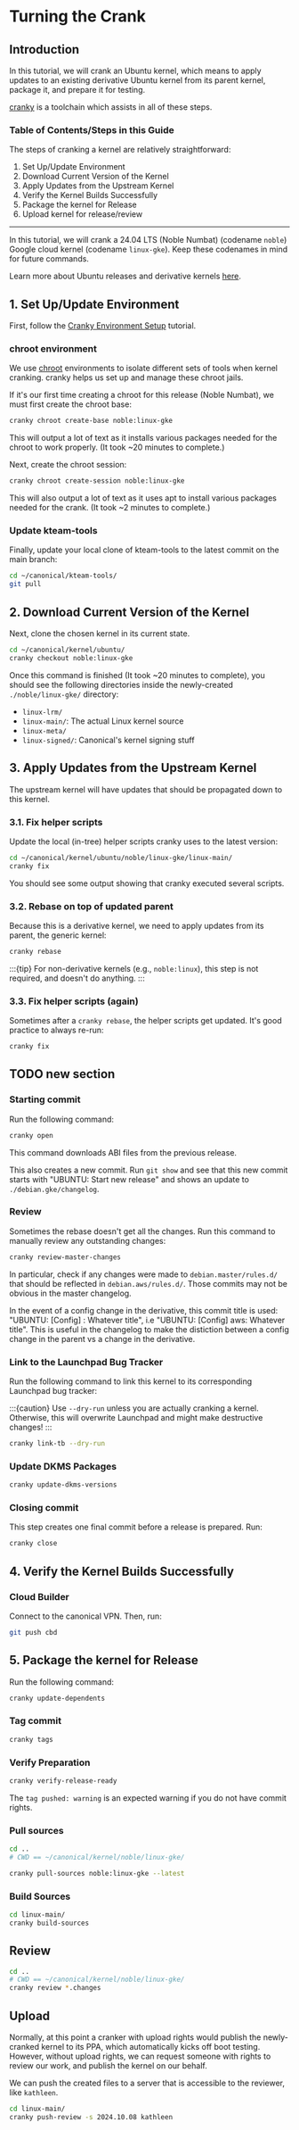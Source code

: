 # Turning the Crank

## Introduction

In this tutorial, we will crank an Ubuntu kernel, which means to apply updates to an existing derivative Ubuntu kernel from its parent kernel, package it, and prepare it for testing.

[cranky](https://kernel.ubuntu.com/gitea/kernel/kteam-tools/src/branch/master/cranky) is a toolchain which assists in all of these steps.

### Table of Contents/Steps in this Guide

The steps of cranking a kernel are relatively straightforward:

1. Set Up/Update Environment
2. Download Current Version of the Kernel
3. Apply Updates from the Upstream Kernel 
4. Verify the Kernel Builds Successfully
5. Package the kernel for Release
6. Upload kernel for release/review

---

<!-- TODO specify the SRU cycle -->
In this tutorial, we will crank a 24.04 LTS (Noble Numbat) (codename `noble`) Google cloud kernel (codename `linux-gke`). Keep these codenames in mind for future commands.

Learn more about Ubuntu releases and derivative kernels [here](TODo).


## 1. Set Up/Update Environment

First, follow the [Cranky Environment Setup](TODO) tutorial.

### chroot environment
We use [chroot](https://en.wikipedia.org/wiki/Chroot) environments to isolate different sets of tools when kernel cranking. cranky helps us set up and manage these chroot jails.

If it's our first time creating a chroot for this release (Noble Numbat), we must first create the chroot base:
```bash
cranky chroot create-base noble:linux-gke
```
This will output a lot of text as it installs various packages needed for the chroot to work properly. (It took ~20 minutes to complete.)

Next, create the chroot session:
```bash
cranky chroot create-session noble:linux-gke
```

This will also output a lot of text as it uses apt to install various packages needed for the crank. (It took ~2 minutes to complete.)

<!-- TODO can we be more specific about what each command does? Why are they separate if the descriptions are basically identical? -->

### Update kteam-tools
Finally, update your local clone of kteam-tools to the latest commit on the main branch:

```bash
cd ~/canonical/kteam-tools/
git pull
```

## 2. Download Current Version of the Kernel
Next, clone the chosen kernel in its current state.

<!-- TODO is the cd required? Or does cranky checkout default to this dir? -->
<!-- TODO this probably needs SRU cycles specified so it's more reproducible. -->
```bash
cd ~/canonical/kernel/ubuntu/
cranky checkout noble:linux-gke
```

Once this command is finished (It took ~20 minutes to complete), you should see the following directories inside the newly-created `./noble/linux-gke/` directory:
- `linux-lrm/` <!-- TODO delete when moving to linux-gke -->
- `linux-main/`: The actual Linux kernel source
- `linux-meta/` <!-- TODO describe --> 
- `linux-signed/`: Canonical's kernel signing stuff <!-- TODO describe better --> 


## 3. Apply Updates from the Upstream Kernel 
The upstream kernel will have updates that should be propagated down to this kernel.

### 3.1. Fix helper scripts
Update the local (in-tree) helper scripts cranky uses to the latest version:
```bash
cd ~/canonical/kernel/ubuntu/noble/linux-gke/linux-main/
cranky fix
```
You should see some output showing that cranky executed several scripts.


### 3.2. Rebase on top of updated parent
Because this is a derivative kernel, we need to apply updates from its parent, the generic kernel:

```bash
cranky rebase
```

:::{tip}
For non-derivative kernels (e.g., `noble:linux`), this step is not required, and doesn't do anything.
:::

### 3.3. Fix helper scripts (again)
Sometimes after a `cranky rebase`, the helper scripts get updated. It's good practice to always re-run:

```bash
cranky fix
```

<!-- TODO what should this section be called? -->
## TODO new section
### Starting commit

<!-- TODO this section doesn't really explain why we are doing these things. Learn what's going on and then document better. -->

Run the following command:

```bash
cranky open
```

This command downloads ABI files <!--TODO what are ABI files? Link to an explanation--> from the previous release.

This also creates a new commit. Run `git show` and see that this new commit starts with "UBUNTU: Start new release" and shows an update to `./debian.gke/changelog`.


### Review 
Sometimes the rebase doesn't get all the changes. Run this command to manually review any outstanding changes:
```bash
cranky review-master-changes
```
<!-- TODO what does the output look like? -->

In particular, check if any changes were made to `debian.master/rules.d/` that
should be reflected in `debian.aws/rules.d/`. Those commits may not be
obvious in the master changelog.

<!-- TODO reword this to be more command-like and accurate -->
In the event of a config change in the derivative, this commit title is
used: "UBUNTU: \[Config\] <derivative>: Whatever title",
i.e "UBUNTU: \[Config\] aws: Whatever title".
This is useful in the changelog to make the distiction between a config
change in the parent vs a change in the derivative.

### Link to the Launchpad Bug Tracker

Run the following command to link this kernel to its corresponding Launchpad bug tracker:

:::{caution}
Use `--dry-run` unless you are actually cranking a kernel. Otherwise, this will overwrite Launchpad and might make destructive changes!
:::

```bash
cranky link-tb --dry-run
```

<!-- TODO describe output of dry run, it crashed on mine for some reason -->

### Update DKMS Packages
```bash
cranky update-dkms-versions
```

<!-- TODO describe output -->

### Closing commit
This step creates one final commit before a release is prepared. Run:
```bash
cranky close
```
<!-- TODO describe output -->

## 4. Verify the Kernel Builds Successfully
### Cloud Builder 
Connect to the canonical VPN. Then, run:

<!-- TODO add git remote add cbd -->

<!-- WARNING: cbd is internal only (so it seems)! What should we put here instead? -->

```bash
git push cbd
```

<!-- TODO describe output -->
<!-- TODO describe ssh -->

## 5. Package the kernel for Release
Run the following command:
<!--TODO add note that it's "dependents", not "dependent". -->
```bash
cranky update-dependents
```

### Tag commit
```bash
cranky tags
```
<!-- TODO describe output -->

### Verify Preparation
```bash
cranky verify-release-ready
```

The `tag pushed: warning` is an expected warning if you do not have commit rights.

### Pull sources

```bash
cd ..
# CWD == ~/canonical/kernel/noble/linux-gke/

cranky pull-sources noble:linux-gke --latest
```

### Build Sources
```bash
cd linux-main/
cranky build-sources
```

## Review
```bash
cd ..
# CWD == ~/canonical/kernel/noble/linux-gke/
cranky review *.changes
```

## Upload

<!-- TODO take note of SRU cycle earlier in the process -->

Normally, at this point a cranker with upload rights would publish the newly-cranked kernel to its PPA, which automatically kicks off boot testing.
However, without upload rights, we can request someone with rights to review our work, and publish the kernel on our behalf.

We can push the created files to a server that is accessible to the reviewer, like `kathleen`.
<!-- TODO is this canonical-only? -->

```bash
cd linux-main/
cranky push-review -s 2024.10.08 kathleen
```

